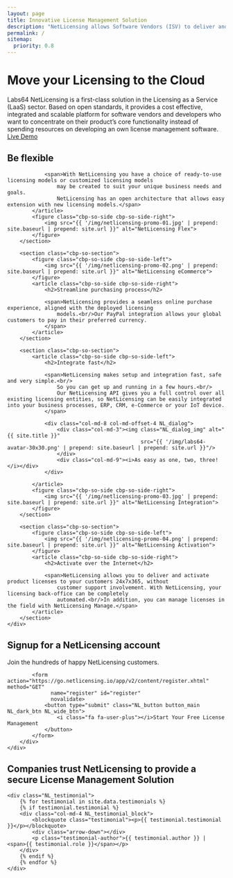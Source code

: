 ```yaml
---
layout: page
title: Innovative License Management Solution
description: "NetLicensing allows Software Vendors (ISV) to deliver and activate product licenses online and provides the ability to adopt numerous ready-to-use licensing models"
permalink: /
sitemap:
  priority: 0.8
---
```

<div class="row NL_main_banner">
    <div class="col-md-8 col-md-offset-2 NL_about">
        <h1>Move your Licensing to the Cloud</h1>
        <span>Labs64 NetLicensing is a first-class solution in the Licensing as a Service (LaaS) sector.
            Based on open standards, it provides a cost effective, integrated and scalable platform for software vendors
            and developers who want to concentrate on their product’s core functionality instead of spending resources
            on developing an own license management software.</span>
        <a href="https://go.netlicensing.io/app/v2/?lc=4b566c7e20&source=lmbox001"
           class="NL_button button_main NL_light_btn" role="button"><i class="fa fa-eye"></i>Live Demo</a>
    </div>
</div>

<div class="row">
    <div id="cbp-so-scroller" class="cbp-so-scroller NL_intro">
        <section class="cbp-so-section">
            <article class="cbp-so-side cbp-so-side-left">
                <h2>Be flexible</h2>

                <span>With NetLicensing you have a choice of ready-to-use licensing models or customized licensing models
                    may be created to suit your unique business needs and goals.
                    NetLicensing has an open architecture that allows easy extension with new licensing models.</span>
            </article>
            <figure class="cbp-so-side cbp-so-side-right">
                <img src="{{ '/img/netlicensing-promo-01.jpg' | prepend: site.baseurl | prepend: site.url }}" alt="NetLicensing Flex">
            </figure>
        </section>

        <section class="cbp-so-section">
            <figure class="cbp-so-side cbp-so-side-left">
                <img src="{{ '/img/netlicensing-promo-02.png' | prepend: site.baseurl | prepend: site.url }}" alt="NetLicensing eCommerce">
            </figure>
            <article class="cbp-so-side cbp-so-side-right">
                <h2>Streamline purchasing process</h2>

                <span>NetLicensing provides a seamless online purchase experience, aligned with the deployed licensing
                    models.<br/>Our PayPal integration allows your global customers to pay in their preferred currency.
                </span>
            </article>
        </section>

        <section class="cbp-so-section">
            <article class="cbp-so-side cbp-so-side-left">
                <h2>Integrate fast</h2>

                <span>NetLicensing makes setup and integration fast, safe and very simple.<br/>
                    So you can get up and running in a few hours.<br/>
                    Our NetLicensing API gives you a full control over all existing licensing entities, so NetLicensing can be easily integrated into your business processes, ERP, CRM, e-Commerce or your IoT device.
                </span>

                <div class="col-md-8 col-md-offset-4 NL_dialog">
                    <div class="col-md-3"><img class="NL_dialog_img" alt="{{ site.title }}"
                                               src="{{ '/img/labs64-avatar-30x30.png' | prepend: site.baseurl | prepend: site.url }}"/>
                    </div>
                    <div class="col-md-9"><i>As easy as one, two, three!</i></div>
                </div>

            </article>
            <figure class="cbp-so-side cbp-so-side-right">
                <img src="{{ '/img/netlicensing-promo-03.jpg' | prepend: site.baseurl | prepend: site.url }}" alt="NetLicensing Integration">
            </figure>
        </section>

        <section class="cbp-so-section">
            <figure class="cbp-so-side cbp-so-side-left">
                <img src="{{ '/img/netlicensing-promo-04.png' | prepend: site.baseurl | prepend: site.url }}" alt="NetLicensing Activation">
            </figure>
            <article class="cbp-so-side cbp-so-side-right">
                <h2>Activate over the Internet</h2>

                <span>NetLicensing allows you to deliver and activate product licenses to your customers 24x7x365, without
                    customer support involvement. With NetLicensing, your licensing back-office can be completely
                    automated.<br/>In addition, you can manage licenses in the field with NetLicensing Manage.</span>
            </article>
        </section>
    </div>
</div>

<div class="row">
    <div class="col-md-12 NL_container">
        <div class="col-md-6 col-md-offset-3 NL_container_text">
            <h2>Signup for a NetLicensing account</h2>
            <span>Join the hundreds of happy NetLicensing customers.</span>

            <form action="https://go.netlicensing.io/app/v2/content/register.xhtml" method="GET"
                  name="register" id="register"
                  novalidate>
                <button type="submit" class="NL_button button_main NL_dark_btn NL_wide_btn">
                    <i class="fa fa-user-plus"></i>Start Your Free License Management
                </button>
            </form>
        </div>
    </div>
</div>

<div class="row NL_block">
        <h2 class="col-md-12">Companies trust NetLicensing to provide a secure License Management Solution</h2>

    <div class="NL_testimonial">
        {% for testimonial in site.data.testimonials %}
        {% if testimonial.testimonial %}
        <div class="col-md-4 NL_testimonial_block">
            <blockquote class="testimonial"><p>{{ testimonial.testimonial }}</p></blockquote>
            <div class="arrow-down"></div>
            <p class="testimonial-author">{{ testimonial.author }} | <span>{{ testimonial.role }}</span></p>
        </div>
        {% endif %}
        {% endfor %}
    </div>
</div>
